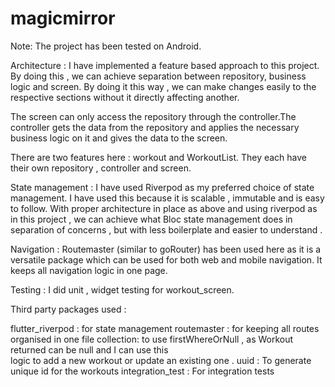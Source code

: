 # magicmirror

Note: 
The project has been tested on Android.

Architecture : 
I have implemented a feature based approach to this project.
By doing this , we can achieve separation between repository, business logic and screen.
By doing it this way , we can make changes easily to the respective sections without it directly affecting another.

The screen can only access the repository through the controller.The controller gets the data from the repository and applies the necessary business logic on it and gives  the data to the screen.

There are two features here : workout and WorkoutList.
They each have their own repository , controller and screen.


State management : 
I have used Riverpod as my preferred choice of state management. I have used this because it is scalable , immutable and is easy to follow. 
With proper architecture in place as above and using riverpod as in this project ,  we can achieve what  Bloc state management does in separation of concerns  , but with less boilerplate and easier to understand .

Navigation : 
Routemaster (similar to goRouter) has been used here as it is a versatile package which can be used for both web and mobile navigation. It keeps all navigation logic in one page. 

Testing : 
I did unit , widget testing for workout_screen.



Third party packages used : 

flutter_riverpod : for state management
routemaster : for keeping all routes organised in one file
collection: to use firstWhereOrNull , as Workout returned can be null and I can use this  
                   logic to add a new workout or update an existing one .
uuid :  To generate unique id for the workouts
integration_test : For integration tests




